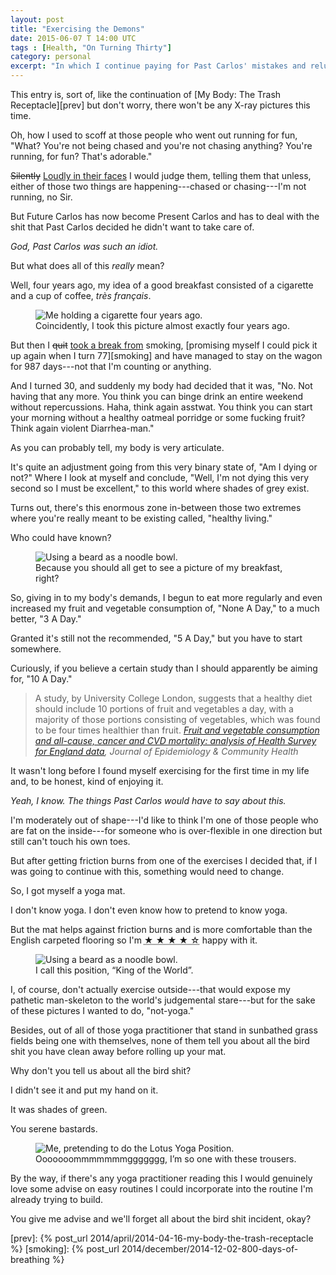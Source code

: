 ```yaml
---
layout: post
title: "Exercising the Demons"
date: 2015-06-07 T 14:00 UTC
tags : [Health, "On Turning Thirty"]
category: personal
excerpt: "In which I continue paying for Past Carlos' mistakes and reluctance to listen of his own body."
---
```


This entry is, sort of, like the continuation of [My Body: The Trash Receptacle][prev] but don't worry, there won't be any X-ray pictures this time.

Oh, how I used to scoff at those people who went out running for fun, "What? You're not being chased and you're not chasing anything? You're running, for fun? That's adorable."

<del>Silently</del> <ins>Loudly in their faces</ins> I would judge them, telling them that unless, either of those two things are happening---chased or chasing---I'm not running, no Sir.

But Future Carlos has now become Present Carlos and has to deal with the shit that Past Carlos decided he didn't want to take care of.

*God, Past Carlos was such an idiot.*

But what does all of this *really* mean?

Well, four years ago, my idea of a good breakfast consisted of a cigarette and a cup of coffee, <i lang="fr">très français</i>.

<figure>
	<img class="js-lazy-load" data-original="/assets/posts/2015/june/exercising-the-demons/carlos-eriksson-smoking-holding-a-cigarette.jpg" alt="Me holding a cigarette four years ago.">
	<figcaption>Coincidently, I took this picture almost exactly four years ago.</figcaption>
</figure>

But then I <del>quit</del> <ins>took a break from</ins> smoking, [promising myself I could pick it up again when I turn 77][smoking] and have managed to stay on the wagon for 987 days---not that I'm counting or anything.

And I turned 30, and suddenly my body had decided that it was, "No. Not having that any more. You think you can binge drink an entire weekend without repercussions. Haha, think again asstwat. You think you can start your morning without a healthy oatmeal porridge or some fucking fruit? Think again violent Diarrhea-man."

As you can probably tell, my body is very articulate.

<p data-pullquote="My fruit and vegetable consumption used to be “None A Day”."></p>

It's quite an adjustment going from this very binary state of, "Am I dying or not?" Where I look at myself and conclude, "Well, I'm not dying this very second so I must be excellent," to this world where shades of grey exist.

Turns out, there's this enormous zone in-between those two extremes where you're really meant to be existing called, "healthy living."

Who could have known?

<figure>
	<img class="js-lazy-load" data-original="/assets/posts/2015/june/exercising-the-demons/coffee-and-greek-yoghurt-jazz-apple-and-nuts-breakfast.jpg" alt="Using a beard as a noodle bowl.">
	<figcaption>Because you should all get to see a picture of my breakfast, right?</figcaption>
</figure>

So, giving in to my body's demands, I begun to eat more regularly and even increased my fruit and vegetable consumption of, "None A Day," to a much better, "3 A Day."

Granted it's still not the recommended, "5 A Day," but you have to start somewhere.

Curiously, if you believe a certain study than I should apparently be aiming for, "10 A Day."

> A study, by University College London, suggests that a healthy diet should include 10 portions of fruit and vegetables a day, with a majority of those portions consisting of vegetables, which was found to be four times healthier than fruit. <cite><a href="http://jech.bmj.com/content/early/2014/03/03/jech-2013-203500.short?g=w_jech_ahead_tab">Fruit and vegetable consumption and all-cause, cancer and CVD mortality: analysis of Health Survey for England data</a>, Journal of Epidemiology & Community Health</cite>

It wasn't long before I found myself exercising for the first time in my life and, to be honest, kind of enjoying it.

*Yeah, I know. The things Past Carlos would have to say about this.*

I'm moderately out of shape---I'd like to think I'm one of those people who are fat on the inside---for someone who is over-flexible in one direction but still can't touch his own toes.

But after getting friction burns from one of the exercises I decided that, if I was going to continue with this, something would need to change.

So, I got myself a yoga mat.

I don't know yoga. I don't even know how to pretend to know yoga.

But the mat helps against friction burns and is more comfortable than the English carpeted flooring so I'm <abbr title="4 stars out of 5">&#9733; &#9733; &#9733; &#9733; &#9734;</abbr> happy with it.

<figure>
	<img class="js-lazy-load" data-original="/assets/posts/2015/june/exercising-the-demons/carlos-eriksson-attemping-yoga-and-failing.jpg" alt="Using a beard as a noodle bowl.">
	<figcaption>I call this position, “King of the World”.</figcaption>
</figure>

I, of course, don't actually exercise outside---that would expose my pathetic man-skeleton to the world's judgemental stare---but for the sake of these pictures I wanted to do, "not-yoga."

Besides, out of all of those yoga practitioner that stand in sunbathed grass fields being one with themselves, none of them tell you about all the bird shit you have clean away before rolling up your mat.

Why don't you tell us about all the bird shit?

I didn't see it and put my hand on it.

It was shades of green.

You serene bastards.

<figure>
	<img class="js-lazy-load" data-original="/assets/posts/2015/june/exercising-the-demons/carlos-eriksson-not-doing-the-lotus-position.jpg" alt="Me, pretending to do the Lotus Yoga Position.">
	<figcaption>Ooooooommmmmmmggggggg, I’m so one with these trousers.</figcaption>
</figure>

By the way, if there's any yoga practitioner reading this I would genuinely love some advise on easy routines I could incorporate into the routine I'm already trying to build.

You give me advise and we'll forget all about the bird shit incident, okay?

[prev]: {% post_url 2014/april/2014-04-16-my-body-the-trash-receptacle %}
[smoking]: {% post_url 2014/december/2014-12-02-800-days-of-breathing %}
